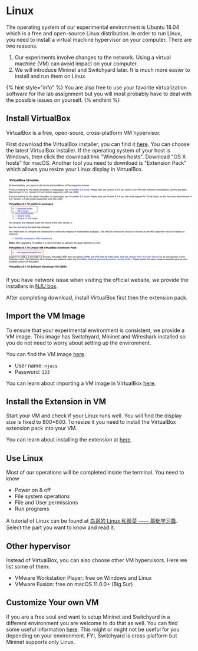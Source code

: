 # Linux

The operating system of our experimental environment is Ubuntu 18.04 which is a free and open-source Linux distribution. In order to run Linux, you need to install a virtual machine hypervisor on your computer. There are two reasons.

1. Our experiments involve changes to the network. Using a virtual machine (VM) can avoid impact on your computer.
2. We will introduce Mininet and Switchyard later. It is much more easier to install and run them on Linux.

{% hint style="info" %}
You are also free to use your favorite virtualization software for the lab assignment but you will most probably have to deal with the possible issues on yourself.
{% endhint %}

## Install VirtualBox

VirtualBox is a free, open-soure, cross-platform VM hypervisor.

First download the VirtualBox installer, you can find it [here](https://www.virtualbox.org/wiki/Downloads). You can choose the latest VirtualBox installer. If the operating system of your host is Windows, then click the download link "Windows hosts". Download "OS X hosts" for macOS. Another tool you need to download is "Extension Pack" which allows you resize your Linux display in VirtualBox.&#x20;

![VirtualBox download](<../../.gitbook/assets/vb-download (1).png>)

If you have network issue when visiting the official website, we provide the installers in [NJU box](https://box.nju.edu.cn/d/f334d2c3bd4446b68003/).

After completing download, install VirtualBox first then the extension pack.

## Import the VM Image

To ensure that your experimental environment is consistent, we provide a VM image. This image has Switchyard, Mininet and Wireshark installed so you do not need to worry about setting up the environment.

You can find the VM image [here](https://box.nju.edu.cn/d/f334d2c3bd4446b68003/).

* User name: `njucs`
* Password: `123`

You can learn about importing a VM image in VirtualBox [here](https://docs.oracle.com/cd/E36500\_01/E36513/html/qs-import-vm.html).

## Install the Extension in VM

Start your VM and check if your Linux runs well. You will find the display size is fixed to 800×600. To resize it you need to install the VirtualBox extension pack into your VM.

You can learn about installing the extension at [here](https://docs.oracle.com/en/virtualization/virtualbox/6.0/user/intro-installing.html).

## Use Linux

Most of our operations will be completed inside the terminal. You need to know

* Power on & off
* File system operations
* File and User permissions
* Run programs

A tutorial of Linux can be found at [鸟哥的 Linux 私房菜 —— 基础学习篇](http://cn.linux.vbird.org/linux\_basic/linux\_basic.php). Select the part you want to know and read it.

## Other hypervisor

Instead of VirtualBox, you can also choose other VM hypervisors. Here we list some of them:

* VMware Workstation Player: free on Windows and Linux
* VMware Fusion: free on macOS 11.0.0+ (Big Sur)

## Customize Your own VM

If you are a free soul and want to setup Mininet and Switchyard in a different environment you are welcome to do that as well. You can find some useful information [here](../../appendix/environment-setup.md). This might or might not be useful for you depending on your environment. FYI, Switchyard is cross-platform but Mininet supports only Linux.
